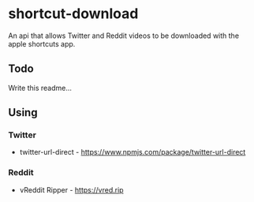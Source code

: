 # shortcut-download
 
An api that allows Twitter and Reddit videos to be downloaded with the apple shortcuts app.

## Todo
Write this readme...

## Using
### Twitter
- twitter-url-direct - https://www.npmjs.com/package/twitter-url-direct
### Reddit 
- vReddit Ripper - https://vred.rip